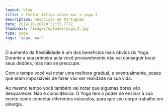 ```yaml
---
layout: blog
title: a testar Artigo sobre mar e yoga 2
description: Descriçao em Portugues
date: 2019-10-28T10:32:55.777Z
thumbnail: /images/uploads/yoga_2.jpg
type: yoga
tags: 'yoga, mar'
---
```

O aumento da  flexibilidade é um dos benefícios mais óbvios do Yoga. Durante a sua primeira aula você provavelmente não vai conseguir tocar seus dedões, mas não se preocupe.



Com o tempo você vai notar uma melhora gradual, e eventualmente, poses que eram impossíveis de fazer vão ser realidade na sua vida.



Ao mesmo tempo você também vai notar que algumas dores vão desaparecer. Não é coincidência. O Yoga tem o poder de ensinar à sua mente como conectar diferentes músculos, para que seu corpo trabalhe em sinergia.
